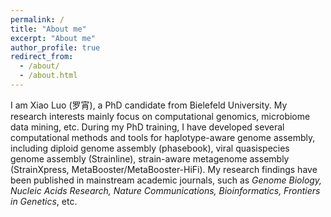 ```yaml
---
permalink: /
title: "About me"
excerpt: "About me"
author_profile: true
redirect_from: 
  - /about/
  - /about.html
---
```


I am Xiao Luo (罗宵), a PhD candidate from Bielefeld University. My research interests mainly focus on computational genomics,  microbiome data mining, etc. During my PhD training, I have developed several computational methods and tools for haplotype-aware genome assembly, including diploid genome assembly (phasebook), viral quasispecies genome assembly (Strainline), strain-aware metagenome assembly (StrainXpress, MetaBooster/MetaBooster-HiFi). My research findings have been published in mainstream academic journals, such as *Genome Biology, Nucleic Acids Research, Nature Communications, Bioinformatics, Frontiers in Genetics*, etc.

<!-- A data-driven personal website
======
xx
 -->
